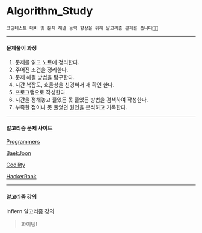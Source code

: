 # Algorithm_Study
```
코딩테스트 대비 및 문제 해결 능력 향상을 위해 알고리즘 문제를 풉니다👩‍💻
```

------------
#### 문제풀이 과정
1. 문제를 읽고 노트에 정리한다.
2. 주어진 조건을 정리한다.
3. 문제 해결 방법을 탐구한다.
4. 시간 복잡도, 효율성을 신경써서 재 확인 한다.
5. 프로그램으로 작성한다.
6. 시간을 정해놓고 풀었든 못 풀었든 방법을 검색하여 작성한다.
7. 부족한 점이나 못 풀었던 원인을 분석하고 기록한다.

------------
#### 알고리즘 문제 사이트
[Programmers](https://programmers.co.kr/learn/challenges, "programmer link")

[BaekJoon](https://www.acmicpc.net/, "Baekjoon link")

[Codility](https://www.codility.com/, "codility link")

[HackerRank](https://www.hackerrank.com/dashboard, "hackerrank link")

------------
#### 알고리즘 강의
Inflern 알고리즘 강의


> 화이팅!